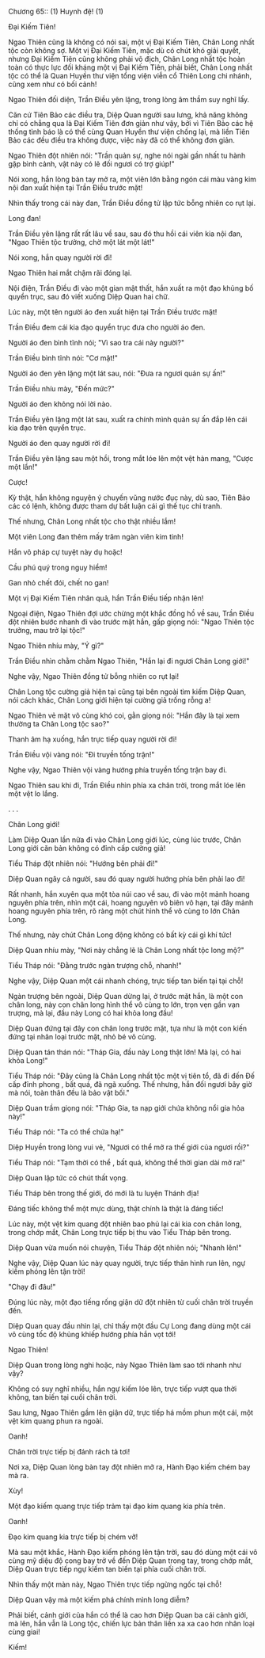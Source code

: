 




Chương 65:: (1) Huynh đệ! (1)


Đại Kiếm Tiên!

Ngao Thiên cũng là không có nói sai, một vị Đại Kiếm Tiên, Chân Long nhất tộc còn không sợ. Một vị Đại Kiếm Tiên, mặc dù có chút khó giải quyết, nhưng Đại Kiếm Tiên cũng không phải vô địch, Chân Long nhất tộc hoàn toàn có thực lực đối kháng một vị Đại Kiếm Tiên, phải biết, Chân Long nhất tộc có thể là Quan Huyền thư viện tổng viện viễn cổ Thiên Long chi nhánh, cũng xem như có bối cảnh!

Ngao Thiên đối diện, Trần Điều yên lặng, trong lòng âm thầm suy nghĩ lấy.

Căn cứ Tiên Bảo các điều tra, Diệp Quan người sau lưng, khả năng không chỉ có chẳng qua là Đại Kiếm Tiên đơn giản như vậy, bởi vì Tiên Bảo các hệ thống tình báo là có thể cùng Quan Huyền thư viện chống lại, mà liền Tiên Bảo các đều điều tra không được, việc này đã có thể không đơn giản.

Ngao Thiên đột nhiên nói: "Trần quản sự, nghe nói ngài gần nhất tu hành gặp bình cảnh, vật này có lẽ đối ngươi có trợ giúp!"

Nói xong, hắn lòng bàn tay mở ra, một viên lớn bằng ngón cái màu vàng kim nội đan xuất hiện tại Trần Điều trước mặt!

Nhìn thấy trong cái này đan, Trần Điều đồng tử lập tức bỗng nhiên co rụt lại.

Long đan!

Trần Điều yên lặng rất rất lâu về sau, sau đó thu hồi cái viên kia nội đan, "Ngao Thiên tộc trưởng, chờ một lát một lát!"

Nói xong, hắn quay người rời đi!

Ngao Thiên hai mắt chậm rãi đóng lại.

Nội điện, Trần Điều đi vào một gian mật thất, hắn xuất ra một đạo khủng bố quyển trục, sau đó viết xuống Diệp Quan hai chữ.

Lúc này, một tên người áo đen xuất hiện tại Trần Điều trước mặt!

Trần Điều đem cái kia đạo quyển trục đưa cho người áo đen.

Người áo đen bình tĩnh nói; "Vì sao tra cái này người?"

Trần Điều bình tĩnh nói: "Cơ mật!"

Người áo đen yên lặng một lát sau, nói: "Đưa ra ngươi quản sự ấn!"

Trần Điều nhíu mày, "Đến mức?"

Người áo đen không nói lời nào.

Trần Điều yên lặng một lát sau, xuất ra chính mình quản sự ấn đắp lên cái kia đạo trên quyển trục.

Người áo đen quay người rời đi!

Trần Điều yên lặng sau một hồi, trong mắt lóe lên một vệt hàn mang, "Cược một lần!"

Cược!

Kỳ thật, hắn không nguyện ý chuyến vũng nước đục này, dù sao, Tiên Bảo các có lệnh, không được tham dự bất luận cái gì thế tục chi tranh.

Thế nhưng, Chân Long nhất tộc cho thật nhiều lắm!

Một viên Long đan thêm mấy trăm ngàn viên kim tinh!

Hắn vô pháp cự tuyệt này dụ hoặc!

Cầu phú quý trong nguy hiểm!

Gan nhỏ chết đói, chết no gan!

Một vị Đại Kiếm Tiên nhân quả, hắn Trần Điều tiếp nhận lên!

Ngoại điện, Ngao Thiên đợi ước chừng một khắc đồng hồ về sau, Trần Điều đột nhiên bước nhanh đi vào trước mặt hắn, gấp giọng nói: "Ngao Thiên tộc trưởng, mau trở lại tộc!"

Ngao Thiên nhíu mày, "Ý gì?"

Trần Điều nhìn chằm chằm Ngao Thiên, "Hắn lại đi ngươi Chân Long giới!"

Nghe vậy, Ngao Thiên đồng tử bỗng nhiên co rụt lại!

Chân Long tộc cường giả hiện tại cũng tại bên ngoài tìm kiếm Diệp Quan, nói cách khác, Chân Long giới hiện tại cường giả trống rỗng a!

Ngao Thiên vẻ mặt vô cùng khó coi, gằn giọng nói: "Hắn đây là tại xem thường ta Chân Long tộc sao?"

Thanh âm hạ xuống, hắn trực tiếp quay người rời đi!

Trần Điều vội vàng nói: "Đi truyền tống trận!"

Nghe vậy, Ngao Thiên vội vàng hướng phía truyền tống trận bay đi.

Ngao Thiên sau khi đi, Trần Điều nhìn phía xa chân trời, trong mắt lóe lên một vệt lo lắng.

. . .

Chân Long giới!

Làm Diệp Quan lần nữa đi vào Chân Long giới lúc, cùng lúc trước, Chân Long giới căn bản không có đỉnh cấp cường giả!

Tiểu Tháp đột nhiên nói: "Hướng bên phải đi!"

Diệp Quan ngây cả người, sau đó quay người hướng phía bên phải lao đi!

Rất nhanh, hắn xuyên qua một tòa núi cao về sau, đi vào một mảnh hoang nguyên phía trên, nhìn một cái, hoang nguyên vô biên vô hạn, tại đây mảnh hoang nguyên phía trên, rõ ràng một chút hình thể vô cùng to lớn Chân Long.

Thế nhưng, này chút Chân Long động không có bất kỳ cái gì khí tức!

Diệp Quan nhíu mày, "Nơi này chẳng lẽ là Chân Long nhất tộc long mộ?"

Tiểu Tháp nói: "Đằng trước ngàn trượng chỗ, nhanh!"

Nghe vậy, Diệp Quan một cái nhanh chóng, trực tiếp tan biến tại tại chỗ!

Ngàn trượng bên ngoài, Diệp Quan dừng lại, ở trước mặt hắn, là một con chân long, này con chân long hình thể vô cùng to lớn, trọn vẹn gần vạn trượng, mà lại, đầu này Long có hai khỏa long đầu!

Diệp Quan đứng tại đây con chân long trước mặt, tựa như là một con kiến đứng tại nhân loại trước mặt, nhỏ bé vô cùng.

Diệp Quan tán thán nói: "Tháp Gia, đầu này Long thật lớn! Mà lại, có hai khỏa Long!"

Tiểu Tháp nói: "Đây cũng là Chân Long nhất tộc một vị tiên tổ, đã đi đến Đế cấp đỉnh phong , bất quá, đã ngã xuống. Thế nhưng, hắn đối ngươi bây giờ mà nói, toàn thân đều là bảo vật bối."

Diệp Quan trầm giọng nói: "Tháp Gia, ta nạp giới chứa không nổi gia hỏa này!"

Tiểu Tháp nói: "Ta có thể chứa hạ!"

Diệp Huyền trong lòng vui vẻ, "Ngươi có thể mở ra thế giới của ngươi rồi?"

Tiểu Tháp nói: "Tạm thời có thể , bất quá, không thể thời gian dài mở ra!"

Diệp Quan lập tức có chút thất vọng.

Tiểu Tháp bên trong thế giới, đó mới là tu luyện Thánh địa!

Đáng tiếc không thể một mực dùng, thật chính là thật là đáng tiếc!

Lúc này, một vệt kim quang đột nhiên bao phủ lại cái kia con chân long, trong chớp mắt, Chân Long trực tiếp bị thu vào Tiểu Tháp bên trong.

Diệp Quan vừa muốn nói chuyện, Tiểu Tháp đột nhiên nói; "Nhanh lên!"

Nghe vậy, Diệp Quan lúc này quay người, trực tiếp thân hình run lên, ngự kiếm phóng lên tận trời!

"Chạy đi đâu!"

Đúng lúc này, một đạo tiếng rống giận dữ đột nhiên từ cuối chân trời truyền đến.

Diệp Quan quay đầu nhìn lại, chỉ thấy một đầu Cự Long đang dùng một cái vô cùng tốc độ khủng khiếp hướng phía hắn vọt tới!

Ngao Thiên!

Diệp Quan trong lòng nghi hoặc, này Ngao Thiên làm sao tới nhanh như vậy?

Không có suy nghĩ nhiều, hắn ngự kiếm lóe lên, trực tiếp vượt qua thời không, tan biến tại cuối chân trời.

Sau lưng, Ngao Thiên gầm lên giận dữ, trực tiếp há mồm phun một cái, một vệt kim quang phun ra ngoài.

Oanh!

Chân trời trực tiếp bị đánh rách tả tơi!

Nơi xa, Diệp Quan lòng bàn tay đột nhiên mở ra, Hành Đạo kiếm chém bay mà ra.

Xùy!

Một đạo kiếm quang trực tiếp trảm tại đạo kim quang kia phía trên.

Oanh!

Đạo kim quang kia trực tiếp bị chém vỡ!

Mà sau một khắc, Hành Đạo kiếm phóng lên tận trời, sau đó dùng một cái vô cùng mỹ diệu độ cong bay trở về đến Diệp Quan trong tay, trong chớp mắt, Diệp Quan trực tiếp ngự kiếm tan biến tại phía cuối chân trời.

Nhìn thấy một màn này, Ngao Thiên trực tiếp ngừng ngốc tại chỗ!

Diệp Quan vậy mà một kiếm phá chính mình long diễm?

Phải biết, cảnh giới của hắn có thể là cao hơn Diệp Quan ba cái cảnh giới, mà lên, hắn vẫn là Long tộc, chiến lực bản thân liền xa xa cao hơn nhân loại cùng giai!

Kiếm!




